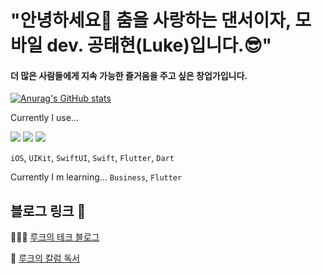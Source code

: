 # "안녕하세요👋 춤을 사랑하는 댄서이자, 모바일 dev. 공태현(Luke)입니다.😎"


#### 더 많은 사람들에게 지속 가능한 즐거움을 주고 싶은 창업가입니다.

[![Anurag's GitHub stats](https://github-readme-stats.vercel.app/api?username=Apple-Kong)](https://github.com/anuraghazra/github-readme-stats)

Currently I use...

<img src="https://img.shields.io/badge/Swift-orange?style=flat-square&logo=Swift&logoColor=white"/></a>
<img src="https://img.shields.io/badge/Firebase-yellow?style=flat-square&logo=Firebase&logoColor=white"/></a>
<img src="https://img.shields.io/badge/Git-F05032?style=flat-square&logo=Git&logoColor=white"/></a>

`iOS`, `UIKit`, `SwiftUI`, `Swift`, `Flutter`, `Dart`


Currently I m learning...
`Business`, `Flutter`

## 블로그 링크 🔗
🧑🏻‍💻 [루크의 테크 블로그](https://luke-kong.oopy.io)

📝 [루크의 칼럼 독서](https://getliner.com/feeds/user/7205664?shareOption=profile)

<!--
**Apple-Kong/Apple-Kong** is a ✨ _special_ ✨ repository because its `README.md` (this file) appears on your GitHub profile.





- 🔭 I’m currently working on ...
- 🌱 I’m currently learning ...
- 👯 I’m looking to collaborate on ...
- 🤔 I’m looking for help with ...
- 💬 Ask me about ...
- 📫 How to reach me: ...
- 😄 Pronouns: ...
- ⚡ Fun fact: ...
-->
